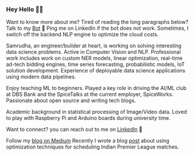 ### Hey Hello 👋👋

<!--
**samrudh/samrudh** is a ✨ _special_ ✨ repository because its `README.md` (this file) appears on your GitHub profile.

Here are some ideas to get you started:

- 🔭 I’m currently working on ...
- 🌱 I’m currently learning ...
- 👯 I’m looking to collaborate on ...
- 🤔 I’m looking for help with ...
- 💬 Ask me about ...
- 📫 How to reach me: ...
- 😄 Pronouns: ...
- ⚡ Fun fact: ...
-->
Want to know more about me? 
Tired of reading the long paragraphs below?
Talk to my [Bot](https://samrudhabot.herokuapp.com/) :robot:
Ping me on LinkedIn if the bot does not work. Sometimes, I switch off the backend NLP engine to optimize the cloud costs. 


Samrudha, an engineer/builder at heart, is working on solving interesting data science problems. Active in Computer Vision and NLP.  Professional work includes work on custom NER models, linear optimization, real-time ad-tech bidding engines, time series forecasting, probabilistic models, IoT solution development.  Experience of deployable data science applications using modern data pipelines.

Enjoy teaching ML to beginners. Played a key role in driving the AI/ML club at DBS Bank and the SpiceTalks at the current employer, SpiceWorks. Passionate about open source and writing tech blogs. 

Academic background in statistical processing of Image/Video data. Loved to play with Raspberry Pi and Arduino boards during university time. 

Want to connect? you can reach out to me on [LinkedIn](https://www.linkedin.com/in/samrudha-kelkar-data-science/) 👯

Follow my [blog on Medium](https://medium.com/tech-that-works)
Recently I wrote a blog [post](https://samrudha.medium.com/creating-a-pandemic-proof-ipl-schedule-in-python-97ef22a274e3) about using optimization techniques for scheduling Indian Premier League matches. 



